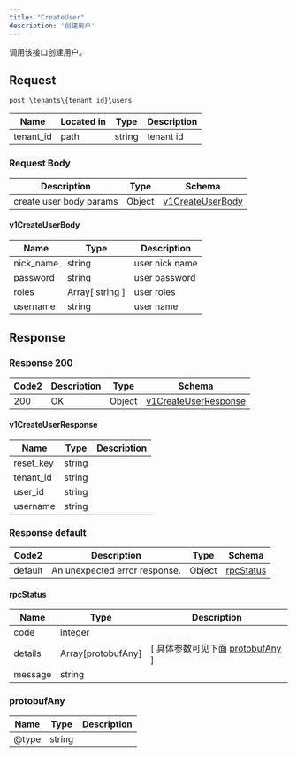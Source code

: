 ```yaml
---
title: "CreateUser"
description: '创建用户'
---
```

调用该接口创建用户。

## Request

```
post \tenants\{tenant_id}\users
```

| Name | Located in | Type | Description | 
| ---- | ---------- | ----------- | ----------- | 
| tenant_id | path | string | tenant id |  

### Request Body 
| Description | Type | Schema |
| ----------- | ------ | ------ |
| create user body params | Object | [v1CreateUserBody](#v1CreateUserBody) |

#### v1CreateUserBody

| Name | Type | Description | 
| ---- | ---- | ----------- |     
| nick_name | string | user nick name |      
| password | string | user password |         
| roles | Array[ string ] | user roles |       
| username | string | user name |   



## Response

### Response  200 
| Code2 | Description | Type | Schema |
| ---- | ----------- | ------ | ------ |
| 200 | OK | Object | [v1CreateUserResponse](#v1CreateUserResponse) |

#### v1CreateUserResponse

| Name | Type | Description | 
| ---- | ---- | ----------- |     
| reset_key | string |  |      
| tenant_id | string |  |      
| user_id | string |  |      
| username | string |  |   



### Response  default 
| Code2 | Description | Type | Schema |
| ---- | ----------- | ------ | ------ |
| default | An unexpected error response. | Object | [rpcStatus](#rpcStatus) |

#### rpcStatus

| Name | Type | Description | 
| ---- | ---- | ----------- |     
| code | integer |  |          
| details | Array[protobufAny] |  [ 具体参数可见下面 [protobufAny](#protobufAny) ] |       
| message | string |  |   

### protobufAny
| Name | Type | Description | 
| ---- | ---- | ----------- |     
| @type | string |  |   



